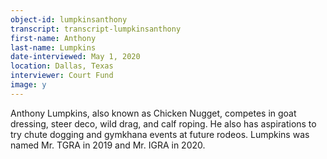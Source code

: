 ```yaml
---
object-id: lumpkinsanthony  
transcript: transcript-lumpkinsanthony  
first-name: Anthony
last-name: Lumpkins
date-interviewed: May 1, 2020
location: Dallas, Texas
interviewer: Court Fund
image: y
---
```

Anthony Lumpkins, also known as Chicken Nugget, competes in goat dressing, steer deco, wild drag, and calf roping. He also has aspirations to try chute dogging and gymkhana events at future rodeos. Lumpkins was named Mr. TGRA in 2019 and Mr. IGRA in 2020.   

